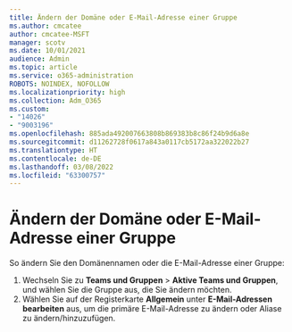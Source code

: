 ```yaml
---
title: Ändern der Domäne oder E-Mail-Adresse einer Gruppe
ms.author: cmcatee
author: cmcatee-MSFT
manager: scotv
ms.date: 10/01/2021
audience: Admin
ms.topic: article
ms.service: o365-administration
ROBOTS: NOINDEX, NOFOLLOW
ms.localizationpriority: high
ms.collection: Adm_O365
ms.custom:
- "14026"
- "9003196"
ms.openlocfilehash: 885ada492007663808b869383b8c86f24b9d6a8e
ms.sourcegitcommit: d11262728f0617a843a0117cb5172aa322022b27
ms.translationtype: HT
ms.contentlocale: de-DE
ms.lasthandoff: 03/08/2022
ms.locfileid: "63300757"
---
```

# <a name="change-the-domain-or-email-address-of-a-group"></a>Ändern der Domäne oder E-Mail-Adresse einer Gruppe

So ändern Sie den Domänennamen oder die E-Mail-Adresse einer Gruppe:

1. Wechseln Sie zu **Teams und Gruppen** > **Aktive Teams und Gruppen**, und wählen Sie die Gruppe aus, die Sie ändern möchten.
1. Wählen Sie auf der Registerkarte **Allgemein** unter **E-Mail-Adressen** **bearbeiten** aus, um die primäre E-Mail-Adresse zu ändern oder Aliase zu ändern/hinzuzufügen.